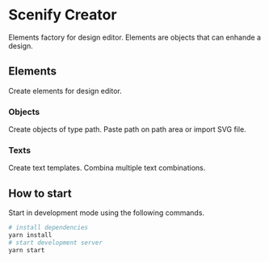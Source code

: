# Scenify Creator

Elements factory for design editor. Elements are objects that can enhande a design.

## Elements

Create elements for design editor.

### Objects

Create objects of type path. Paste path on path area or import SVG file.

### Texts

Create text templates. Combina multiple text combinations.

## How to start

Start in development mode using the following commands.

```sh
# install dependencies
yarn install
# start development server
yarn start
```
